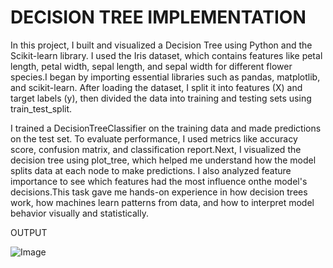 # DECISION TREE IMPLEMENTATION

In this project, I built and visualized a Decision Tree using Python and the Scikit-learn library. I used the Iris dataset, which contains features like petal length, petal width, sepal length, and sepal width for different flower species.I began by importing essential libraries such as pandas, matplotlib, and scikit-learn. After loading the dataset, I split it into features (X) and target labels (y), then divided the data into training and testing sets using train_test_split.

I trained a DecisionTreeClassifier on the training data and made predictions on the test set. To evaluate performance, I used metrics like accuracy score, confusion matrix, and classification report.Next, I visualized the decision tree using plot_tree, which helped me understand how the model splits data at each node to make predictions. I also analyzed feature importance to see which features had the most influence onthe model's decisions.This task gave me hands-on experience in how decision trees work, how machines learn patterns from data, and how to interpret model behavior visually and statistically.


OUTPUT


![Image](https://github.com/user-attachments/assets/e00ca0bf-8c9f-4821-84b0-a7fc0debfc62)



